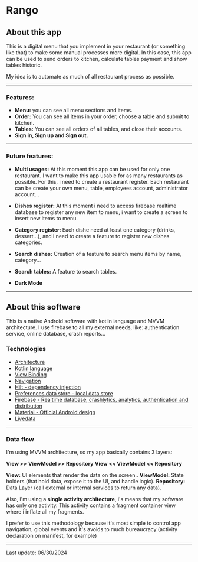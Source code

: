 # Rango

## About this app

This is a digital menu that you implement in your restaurant (or something like that) to make some
manual processes more digital.
In this case, this app can be used to send orders to kitchen, calculate tables payment and show tables historic.

My idea is to automate as much of all restaurant process as possible.

___

### Features:

 * **Menu:** you can see all menu sections and items.
 * **Order:** You can see all items in your order, choose a table and submit to kitchen.
 * **Tables:** You can see all orders of all tables, and close their accounts.
 * **Sign in, Sign up and Sign out.**

___

### Future features:

* **Multi usages:** At this moment this app can be used for only one restaurant.
I want to make this app usable for as many restaurants as possible. For this, i need to create a restaurant register.
Each restaurant can be create your own menu, table, employees account, administrator account...

* **Dishes register:** At this moment i need to access firebase realtime database to register any new item to menu, i want to create a screen to insert new items to menu.

* **Category register:** Each dishe need at least one category (drinks, dessert...), and i need to create a feature to register new dishes categories.

* **Search dishes:** Creation of a feature to search menu items by name, category...

* **Search tables:** A feature to search tables.

* **Dark Mode**
___

## About this software

This is a native Android software with kotlin language and MVVM architecture. I use firebase to all my external needs, like: authentication service, online database, crash reports...

### Technologies
* [Architecture](https://developer.android.com/topic/architecture)
* [Kotlin language](https://kotlinlang.org/)
* [View Binding](https://developer.android.com/topic/libraries/view-binding)
* [Navigation](https://developer.android.com/guide/navigation)
* [Hilt - dependency injection](https://developer.android.com/training/dependency-injection/hilt-android)
* [Preferences data store - local data store](https://developer.android.com/topic/libraries/architecture/datastore)
* [Firebase - Realtime database, crashlytics, analytics, authentication and distribution](https://firebase.google.com/)
* [Material - Official Android design](https://m3.material.io/)
* [Livedata](https://developer.android.com/topic/libraries/architecture/livedata)

___

### Data flow
I'm using MVVM architecture, so my app basically contains 3 layers:

**View >> ViewModel >> Repository**
**View << ViewModel << Repository**

**View:** UI elements that render the data on the screen..
**ViewModel:** State holders (that hold data, expose it to the UI, and handle logic).
**Repository:** Data Layer (call external or internal services to return any data).


Also, i'm using a **single activity architecture**, i's means that my software has only one activity.
This activity contains a fragment container view where i inflate all my fragments.

I prefer to use this methodology because it's most simple to control app navigation, global events and
it's avoids to much bureaucracy (activity declaration on manifest, for example)

___

Last update: 06/30/2024
